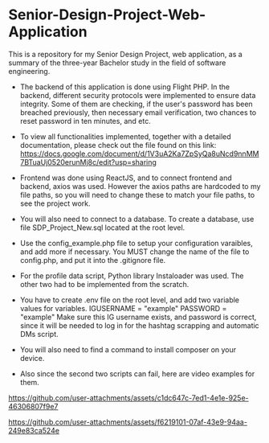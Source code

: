 # Senior-Design-Project-Web-Application
This is a repository for my Senior Design Project, web application, as a summary of the three-year Bachelor study in the field of software engineering.

- The backend of this application is done using Flight PHP. In the backend, different security protocols were implemented to ensure data integrity. Some of them are checking, if the user's password has been breached previously, then necessary email verification, two chances to reset password in ten minutes, and etc.

- To view all functionalities implemented, together with a detailed documentation, please check out the file found on this link: https://docs.google.com/document/d/1V3uA2Ka7ZpSyQa8uNcd9nnMM7BTuaUj0520erunMj8c/edit?usp=sharing

- Frontend was done using ReactJS, and to connect frontend and backend, axios was used. However the axios paths are hardcoded to my file paths, so you will need to change these to match your file paths, to see the project work.

- You will also need to connect to a database. To create a database, use file SDP_Project_New.sql located at the root level.

- Use the config_example.php file to setup your configuration varaibles, and add more if necessary. You MUST change the name of the file to config.php, and put it into the .gitignore file.

- For the profile data script, Python library Instaloader was used. The other two had to be implemented from the scratch. 

- You have to create .env file on the root level, and add two variable values for variables.
    IGUSERNAME = "example"
    PASSWORD = "example"
Make sure this IG username exists, and password is correct, since it will be needed to log in for the hashtag scrapping and automatic DMs script.

- You will also need to find a command to install composer on your device.

- Also since the second two scripts can fail, here are video examples for them.

https://github.com/user-attachments/assets/c1dc647c-7ed1-4e1e-925e-46306807f9e7

https://github.com/user-attachments/assets/f6219101-07af-43e9-94aa-249e83ca524e


